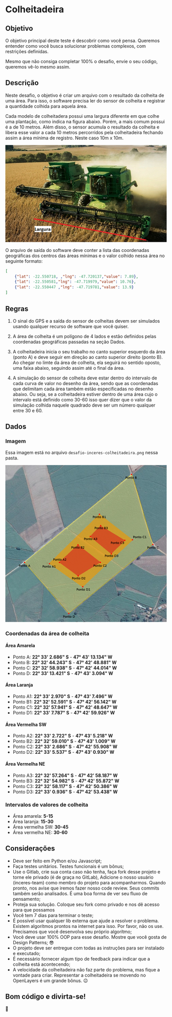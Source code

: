 # Colheitadeira

## Objetivo

O objetivo principal deste teste é descobrir como você pensa. Queremos entender como você busca solucionar problemas complexos, com restrições definidas.

Mesmo que não consiga completar 100% o desafio, envie o seu código, queremos vê-lo mesmo assim. 


## Descrição

Neste desafio, o objetivo é criar um arquivo com o resultado da colheita de uma área. Para isso, o software precisa ler do sensor de colheita e registrar a quantidade colhida para aquela área.

Cada modelo de colheitadera possui uma largura diferente em que colhe uma plantação, como indica na figura abaixo. Porém, a mais comum possui é a de 10 metros. Além disso, o sensor acumula o resultado da colheita e libera esse valor a cada 10 metros percorridos pela colheitadeira fechando assim a área mínima de registro. Neste caso 10m x 10m.

![](h_colheitadeira5_762x458.jpg)

O arquivo de saída do software deve conter a lista das coordenadas geográficas dos centros das áreas mínimas e o valor colhido nessa área no seguinte formato:

```json
[
    {"lat": -22.550718, ,"lng": -47.720137,"value": 7.89},
    {"lat": -22.550581,"lng": -47.719979,"value": 10.76},
    {"lat": -22.550447 ,"lng": -47.719781,"value": 13.9}
]
```
    
## Regras

1. O sinal do GPS e a saída do sensor de colheitas devem ser simulados usando qualquer recurso de software que você quiser.

2. A área de colheita é um polígono de 4 lados e estão definidos pelas coordenadas geográficas passadas na seção Dados.

3. A colheitadeira inicia o seu trabalho no canto superior esquerdo da área (ponto A) e deve seguir em direção ao canto superior direito (ponto B). Ao chegar no limte da área de colheita, ela seguirá no sentido oposto, uma faixa abaixo, seguindo assim até o final da área.

4. A simulação do sensor de colheita deve estar dentro do intervalo de cada curva de valor no desenho da área, sendo que as coordenadas que delimitam cada área também estão especificadas no desenho abaixo. Ou seja, se a colheitadeira estiver dentro de uma área cujo o intervalo está definido como 30-60 isso quer dizer que o valor da simulação colhida naquele quadrado deve ser um número qualquer entre 30 e 60.

## Dados

### Imagem

Essa imagem está no arquivo `desafio-inceres-colheitadeira.png` nessa pasta.

![](desafio-inceres-colheitadeira.png)


### Coordenadas da área de colheita

#### Área Amarela

* Ponto A: **22° 33' 2.686" S** - **47° 43' 13.134" W**
* Ponto B: **22° 32' 44.243" S** - **47° 42' 48.881" W**
* Ponto C: **22° 32' 58.938" S** - **47° 42' 44.014" W**
* Ponto D: **22° 33' 13.421" S** - **47° 43' 3.094" W**

#### Área Laranja

* Ponto A1: **22° 33' 2.970" S** - **47° 43' 7.496" W**
* Ponto B1: **22° 32' 52.591" S** - **47° 42' 56.142" W**
* Ponto C1: **22° 32' 57.941" S** - **47° 42' 48.647" W**
* Ponto D1: **22° 33' 7.787" S**  - **47° 42' 59.926" W**

#### Área Vermelha SW

* Ponto A2: **22° 33' 2.722" S** - **47° 43' 5.218" W**
* Ponto B2: **22° 32' 59.010" S** - **47° 43' 1.009" W**
* Ponto C2: **22° 33' 2.686" S** - **47° 42' 55.908" W**
* Ponto D2: **22° 33' 5.537" S** - **47° 43' 0.930" W**

#### Área Vermelha NE

* Ponto A3: **22° 32' 57.264" S** - **47° 42' 58.187" W**
* Ponto B3: **22° 32' 54.982" S** - **47° 42' 55.872" W**
* Ponto C3: **22° 32' 58.117" S** - **47° 42' 50.386" W**
* Ponto D3: **22° 33' 0.936" S** - **47° 42' 53.438" W**

### Intervalos de valores de colheita

* Área amarela: **5-15**
* Área laranja: **15-30**
* Área vermelha SW: **30-45**
* Área vermelha NE: **30-60**

## Considerações

* Deve ser feito em Python e/ou Javascript;
* Faça testes unitários. Testes funcionais é um bônus;
* Use o Gitlab, crie sua conta caso não tenha, faça fork desse projeto e torne ele privado (é de graça no GitLab), Adicione o nosso usuário (inceres-team) como membro do projeto para acompanharmos. Quando pronto, nos avise que iremos fazer nosso code review. Seus commits também serão analisados. É uma boa forma de ver seu fluxo de pensamento;
* Proteja sua solução. Coloque seu fork como privado e nos dê acesso para que possamos
* Você tem 7 dias para terminar o teste;
* É possível usar qualquer lib externa que ajude a resolver o problema. Existem algorítmos prontos na internet para isso. Por favor, não os use. Precisamos que você desenvolva seu próprio algorítmo;
* Você deve usar 100% OOP para esse desafio. Mostre que você gosta de Design Patterns; :sunglasses:
* O projeto deve ser entregue com todas as instruções para ser instalado e executado;
* É necessário fornecer algum tipo de feedback para indicar que a colheita está acontecendo;
* A velocidade da colheitadeira não faz parte do problema, mas fique a vontade para criar. Representar a colheitadeira se movendo no OpenLayers é um grande bônus. :wink:

## Bom código e divirta-se!

:tractor:
